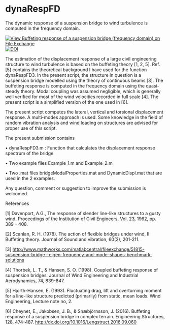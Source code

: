 # dynaRespFD
The dynamic response of a suspension bridge to wind turbulence is computed in the frequency domain.

[![View Buffeting response of a suspension bridge (frequency domain) on File Exchange](https://www.mathworks.com/matlabcentral/images/matlab-file-exchange.svg)](https://se.mathworks.com/matlabcentral/fileexchange/51970-buffeting-response-of-a-suspension-bridge-frequency-domain)
[![DOI](https://zenodo.org/badge/249144990.svg)](https://zenodo.org/badge/latestdoi/249144990)


The estimation of the displacement response of a large civil engineering structure to wind turbulence is based on the buffeting theory [1, 2, 5]. Ref. [5] contains the theoretical background I have used for the function dynaRespFD3. In the present script, the structure in question is a suspension bridge modelled using the theory of continuous beams [3]. The buffeting response is computed in the frequency domain using the quasi-steady theory.  Modal coupling was assumed negligible, which is generally well verified for most of the wind velocities recorded in full scale [4]. The present script is a  simplified version of the one used in [6]. 

The present script computes the lateral, vertical and torsional displacement response. A multi-modes approach is used. Some knowledge in the field of random vibration analysis and wind loading on structures are advised for proper use of this script. 


The present submission contains 

•	dynaRespFD3.m : Function that calculates the displacement response spectrum of the bridge

•	Two example files Example_1.m and Example_2.m 

•	Two .mat files bridgeModalProperties.mat and DynamicDispl.mat that are used in the  2 examples. 

Any question, comment or suggestion to improve the submission is welcomed.


References

 [1] Davenport, A.G., The response of slender line-like structures to a gusty wind, Proceedings of the Institution of Civil Engineers, Vol. 23, 1962, pp. 389 – 408. 
 
[2] Scanlan, R. H. (1978). The action of flexible bridges under wind, II: Buffeting theory. Journal of Sound and vibration, 60(2), 201-211.

[3] http://www.mathworks.com/matlabcentral/fileexchange/51815-suspension-bridge--eigen-frequency-and-mode-shapes-benchmark-solutions 

[4] Thorbek, L. T., & Hansen, S. O. (1998). Coupled buffeting response of suspension bridges. Journal of Wind Engineering and Industrial Aerodynamics, 74, 839-847.

[5] Hjorth-Hansen, E. (1993). Fluctuating drag, lift and overturning moment for a line-like structure predicted (primarily) from static, mean loads. Wind Engineering, Lecture note no, 2.

[6] Cheynet, E., Jakobsen, J. B., & Snæbjörnsson, J. (2016). Buffeting response of a suspension bridge in complex terrain. Engineering Structures, 128, 474-487.   http://dx.doi.org/10.1016/j.engstruct.2016.09.060

